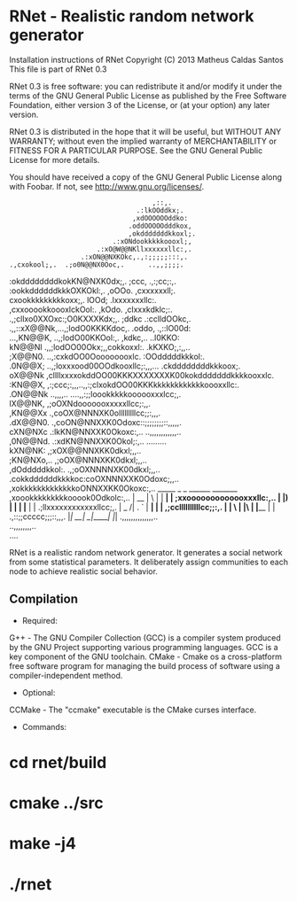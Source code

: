 RNet - Realistic random network generator
=========================================

Installation instructions of RNet
Copyright (C) 2013 Matheus Caldas Santos
This file is part of RNet 0.3

RNet 0.3 is free software: you can redistribute it and/or modify
it under the terms of the GNU General Public License as published by
the Free Software Foundation, either version 3 of the License, or
(at your option) any later version.

RNet 0.3 is distributed in the hope that it will be useful,
but WITHOUT ANY WARRANTY; without even the implied warranty of
MERCHANTABILITY or FITNESS FOR A PARTICULAR PURPOSE.  See the
GNU General Public License for more details.

You should have received a copy of the GNU General Public License
along with Foobar.  If not, see <http://www.gnu.org/licenses/>.


                                        ,::,.                                                      
                                    .:lkOOddkx;.                                                   
                                   ,xdOOOOOOddko:                                                  
                                  .oddOOOOOdddkox,                                                 
                                  ,okdddddddkkoxl;.                                                
                              .:xONdookkkkkoooxl;,                                                 
                          .:xO@W@@NKllxxxxxxllc:,.                                                 
                      .:xON@@NXKOkc,.,:;;;;;:::,.                                                  
    .,cxokool;,.  .;o0N@@NX0Ooc,.      ..,,;;;;.                                                   
   :okddddddddkokKN@NXK0dx;,.              ;ccc,                        .,:;cc;:,.                 
  :ookkddddddkkkOXKOkl:,.                  ,oOOo.                      ,cxxxxxxll;.                
  cxookkkkkkkkkoxx;,.                       lOOd;                     .lxxxxxxxllc:.               
  ,cxxooookkoooxlckOol:.                    ,kOdo.                    ,clxxxkdklc;:.               
  .,;cllxo0XXOxc:;O0KXXXKdx;,.               ;ddkc                    .:cclldOOkc,.                
    .,,::xX@@Nk,...,;lodO0KKKKdoc,.          .oddo,                     .,::lO00d:                 
      ...,KN@@K,       ..,;lodO00KKOol:,.     ,kdkc,..                     ..l0KKO:                
          kN@@Nl             .,,;lodOO00Okx;,,cokkoxxl:.                     .kKXKO;,:,,..         
          ;X@@N0.                 ..,:cxkdOO0Ooooooooxlc.                     :OOdddddkkkol:.      
          .0N@@X;                       ..,;loxxxood00OOdkooxllc;:,,,...    .ckddddddddkkkoox;.    
           oX@@Nk                           ,cllllxxxxokddOO00KKKXXXXXXXK00kokdddddddkkkkooxxlc.   
           :KN@@X,                           ,:;ccc;:,,,..,,:;clxokdOO00KKKkkkkkkkkkkkkoooxxllc:.  
           .ON@@Nk                            ..,,,,..           ....,,:;;loookkkkkoooooxxxlcc;,.  
            lX@@NK,                                                   ,;oOXNdooooooxxxxxllcc;:,,.  
            ,KN@@Xx                                             .,coOX@NNNXK0olllllllllcc;;:,,,.   
            .dX@@N0.                                       .,coON@NNXXK0Odoxc::;;;;;;;;::,,,,,.    
             cXN@NXc                                  .:lkKN@NNXXK0Okoxc:,..  ..,,,,,,,,,,,,..     
             ,0N@@Nd.                            .:xdKN@NNXXK0Okol;:,..          .........         
              kXN@NK:                       ,;xOX@@NNXKK0dkxl;,,..                                 
              ;KN@NXo,..               ,;oOX@NNNXKK0dkxl;,,..                                      
              ,dOdddddkkol:.     .,;oOXNNNNXK00dkxl;,,..                                           
            .cokkddddddkkkkoc:coOXNNNXXK0Odoxc;,,..                                                
           ,xokkkkkkkkkkkkkoONNXXKK0Okoxc:,..             _____  _   _ ______ _______ 
          ,xoookkkkkkkkkooook0Odkolc:,..                 |  __ \| \ | |  ____|__   __| 
          ;xxooooooooooooxxxllc:,..                      | |__) |  \| | |__     | |
         .;llxxxxxxxxxxxxllcc;,.                         |  _  /| . ` |  __|    | |
          ,;ccllllllllllcc;;:,.                          | | \ \| |\  | |____   | |
          .,::;;ccccc;;;::,,,.                           |_|  \_\_| \_|______|  |_| 
            .,,,,,,,,,,,,,,..                                                                      
              ..,,,,,,,,..                                                                         
                  ....                                                                             


  RNet is a realistic random network generator. It generates a social network from
  some statistical parameters. It deliberately assign communities to each node to 
  achieve realistic social behavior.


Compilation
-----------

- Required:

G++ 	- The GNU Compiler Collection (GCC) is a compiler system produced by the
	GNU Project supporting various programming languages. GCC is a key
	component of the GNU toolchain.
CMake 	- Cmake os a cross-platform free software program for managing the build
        process of software using a compiler-independent method.

- Optional:

CCMake	- The "ccmake" executable is the CMake curses interface.


- Commands:

# cd rnet/build
# cmake ../src
# make -j4
# ./rnet
